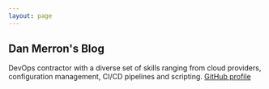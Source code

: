```yaml
---
layout: page
---
```


## Dan Merron's Blog
DevOps contractor with a diverse set of skills ranging from cloud providers, configuration management, CI/CD pipelines and scripting. 
[GitHub profile](https://www.github.com/danmerron-sig)
